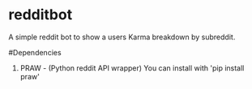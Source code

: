 # redditbot
A simple reddit bot to show a users Karma breakdown by subreddit.


#Dependencies

1. PRAW - (Python reddit API wrapper)
You can install with 'pip install praw'

